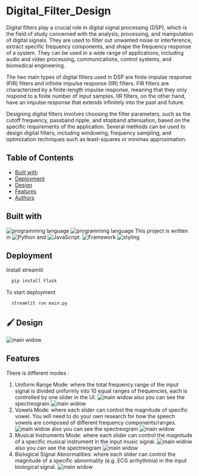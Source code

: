 # Digital_Filter_Design

Digital filters play a crucial role in digital signal processing (DSP), which is the field of study concerned with the analysis, processing, and manipulation of digital signals. They are used to filter out unwanted noise or interference, extract specific frequency components, and shape the frequency response of a system. They can be used in a wide range of applications, including audio and video processing, communications, control systems, and biomedical engineering.

The two main types of digital filters used in DSP are finite impulse response (FIR) filters and infinite impulse response (IIR) filters. FIR filters are characterized by a finite-length impulse response, meaning that they only respond to a finite number of input samples. IIR filters, on the other hand, have an impulse response that extends infinitely into the past and future.

Designing digital filters involves choosing the filter parameters, such as the cutoff frequency, passband ripple, and stopband attenuation, based on the specific requirements of the application. Several methods can be used to design digital filters, including windowing, frequency sampling, and optimization techniques such as least-squares or minimax approximation.

## Table of Contents

- [Built with](#Built-with)
- [Deployment](#Deployment)
- [Design](#Design)
- [Features](#Features)
- [Authors](#Authors)


## Built with

![programming language](https://img.shields.io/badge/programmig%20language-Python-red)
![programming language](https://img.shields.io/badge/programmig%20language-JavaScript-green)
This project is written in ![Python](https://img.shields.io/badge/Python-red) and ![JavaScript](https://img.shields.io/badge/JavaScript-green).
![Framework](https://img.shields.io/badge/Framework-Flask-blue)
![styling](https://img.shields.io/badge/Styling-CSS-ff69b4)


## Deployment

 Install streamlit

```bash
  pip install Flask
```
To start deployment 
```bash
  streamlit run main.py
```

## 🖌️ Design

![main widow](./images/mainwindow.png)

## Features
There is different modes : 
1. Uniform Range Mode: where the total frequency range of the input signal is divided uniformly into 10 equal
ranges of frequencies, each is controlled by one slider in the UI.
![main widow](./images/freq_mode.png)
also you can see the spectreogram
![main widow](./images/freq2.png)
2. Vowels Mode: where each slider can control the magnitude of specific vowel. You will need to do your own
research for how the speech vowels are composed of different frequency components/ranges.
![main widow](./images/vowels1.png)
also you can see the spectreogram
![main widow](./images/vowels2.png)
3. Musical Instruments Mode: where each slider can control the magnitude of a specific musical instrument in
the input music signal.
![main widow](./images/music1.png)
also you can see the spectreogram
![main widow](./images/music2.png)
4. Biological Signal Abnormalities: where each slider can control the magnitude of a specific abnormality (e.g.
ECG arrhythmia) in the input biological signal.
![main widow](./images/medical.png)






